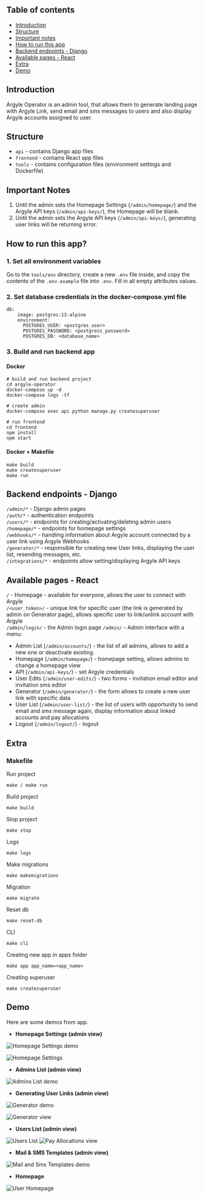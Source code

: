 ## Table of contents
* [Introduction](#introduction)
* [Structure](#structure)
* [Important notes](#important-notes)
* [How to run this app](#how-to-run-this-app)
* [Backend endpoints - Django](#backend-endpoints---django)
* [Available pages - React](#available-pages---react)
* [Extra](#extra)
* [Demo](#demo)

## Introduction
Argyle Operator is an admin tool, that allows them to generate landing page with Argyle Link, send email and sms messages to users 
and also display Argyle accounts assigned to user.

## Structure
- `api` - contains Django app files
- `frontend` - contains React app files
- `tools` - contains configuration files (environment settings and Dockerfile)

## Important Notes

1. Until the admin sets the Homepage Settings (`/admin/homepage/`) and the Argyle API keys (`/admin/api-keys/`), the Homepage will be blank.
2. Until the admin sets the Argyle API keys (`/admin/api-keys/`), generating user links will be returning error.


## How to run this app?

### 1. Set all environment variables
Go to the `tools/env` directory, create a new `.env` file inside, and copy the contents of the `.env.example` file into `.env`. 
Fill in all empty attributes values.

### 2. Set database credentials in the docker-compose.yml file
```  
db:
    image: postgres:13-alpine
    environment:
      POSTGRES_USER: <postgres_user>
      POSTGRES_PASSWORD: <postgress_password>
      POSTGRES_DB: <database_name>
```

### 3. Build and run backend app
#### Docker
```
# build and run backend project
cd argyle-operator
docker-compose up -d
docker-compose logs -tf

# create admin
docker-compose exec api python manage.py createsuperuser

# run frontend
cd frontend
npm install
npm start
```

#### Docker + Makefile
```
make build
make createsuperuser
make run
```

## Backend endpoints - Django
`/admin/*` - Django admin pages \
`/auth/*` - authentication endpoints \
`/users/*` - endpoints for creating/activating/deleting admin users \
`/homepage/*` - endpoints for homepage settings \
`/webhooks/*` - handling information about Argyle account connected by a user link using Argyle Webhooks \
`/generator/*` - responsible for creating new User links, displaying the user list, resending messages, etc. \
`/integrations/*` - endpoints allow setting/displaying Argyle API keys 


## Available pages - React
`/` - Homepage - available for everyone, allows the user to connect with Argyle \
`/<user_token>/` - unique link for specific user (the link is generated by admin on Generator page), allows specific user to link/unlink account with Argyle \
`/admin/login/` - the Admin login page 
`/admin/` - Admin interface with a menu: 
* Admin List (`/admin/accounts/`) - the list of all admins, allows to add a new one or deactivate existing. 
* Homepage (`/admin/homepage/`) - homepage setting, allows admins to change a homepage view 
* API (`/admin/api-keys/`) - set Argyle credentials 
* User Edits (`/admin/user-edits/`) - two forms - invitation email editor and invitation sms editor 
* Generator (`/admin/generator/`) - the form allows to create a new user link with specific data 
* User List (`/admin/user-list/`) - the list of users with opportunity to send email and sms message again, display information about linked accounts and pay allocations 
* Logout (`/admin/logout/`) - logout

## Extra
### Makefile

Run project

```
make / make run
```

Build project

```
make build
```

Stop project

```
make stop
```

Logs

```
make logs
```

Make migrations

```
make makemigrations
```

Migration

```
make migrate
```

Reset db

```
make reset-db
```

CLI

```
make cli
```

Creating new app in apps folder
```
make app app_name=<app_name>
```

Creating superuser

```make app app_name=<app_name>
make createsuperuser
```

## Demo
Here are some demos from app.


* **Homepage Settings (admin view)**

![Homepage Settings demo](https://user-images.githubusercontent.com/15730512/110350186-be571e80-8033-11eb-9dd7-f2a2ca0c496e.gif)

![Homepage Settings](https://user-images.githubusercontent.com/15730512/110350491-10983f80-8034-11eb-8422-bf959ae40ff3.png)

 
* **Admins List (admin view)**

![Admins List demo](https://user-images.githubusercontent.com/15730512/110349845-6a4c3a00-8033-11eb-9204-b357b7aa3f0e.gif)

* **Generating User Links (admin view)**

![Generator demo](https://user-images.githubusercontent.com/15730512/110350111-b13a2f80-8033-11eb-9703-3fa2ef79ea47.gif)

![Generator view](https://user-images.githubusercontent.com/15730512/110350780-59e88f00-8034-11eb-8217-c095ca3aea6f.png)

* **Users List (admin view)**

![Users List](https://user-images.githubusercontent.com/15730512/110350908-7edd0200-8034-11eb-973e-7d2c6ac01dc5.png)
![Pay Allocations view](https://user-images.githubusercontent.com/15730512/110351002-a0d68480-8034-11eb-8257-84adf05b95ea.png)


* **Mail & SMS Templates (admin view)**

![Mail and Sms Templates demo](https://user-images.githubusercontent.com/15730512/110350290-d6c73900-8033-11eb-80b3-4f60ad573c99.gif)

* **Homepage**

![User Homepage](https://user-images.githubusercontent.com/15730512/110350316-e3e42800-8033-11eb-9d87-3bc0677ad9e5.gif)

